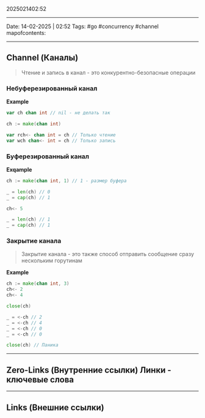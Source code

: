 2025021402:52
___
Date: 14-02-2025 | 02:52
Tags: #go #concurrency #channel 
mapofcontents:
___
## Channel (Каналы)

> Чтение и запись в канал - это конкурентно-безопасные операции

### Небуферезированный канал

**Example**
```go
var ch chan int // nil - не делать так

ch := make(chan int)

var rch<- chan int = ch // Только чтение 
var wch chan<- int = ch // Только запись

```

### Буферезированный канал

**Exqample**
```go
ch := make(chan int, 1) // 1 - размер буфера

_ = len(ch) // 0
_ = cap(ch) // 1

ch<- 5

_ = len(ch) // 1
_ = cap(ch) // 1
```

### Закрытие канала

> Закрытие канала - это также способ отправить сообщение сразу нескольким горутинам

**Example**
```go
ch := make(chan int, 3)
ch<- 2
ch<- 4

close(ch)

_ = <-ch // 2
_ = <-ch // 4
_ = <-ch // 0
_ = <-ch // 0

close(ch) // Паника
```

-----
**Zero-Links**  (Внутренние ссылки) Линки - ключевые слова
-

------
**Links** (Внешние ссылки)
-
